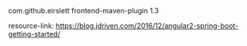 
<plugin>
                <groupId>com.github.eirslett</groupId>
                <artifactId>frontend-maven-plugin</artifactId>
                <version>1.3</version>
</plugin>

resource-link: https://blog.jdriven.com/2016/12/angular2-spring-boot-getting-started/
